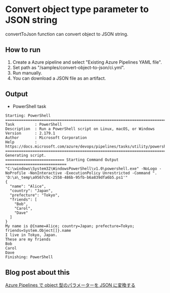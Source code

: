 # Convert object type parameter to JSON string
convertToJson function can convert object to JSON string.

## How to run
1. Create a Azure pipeline and select "Existing Azure Pipelines YAML file".
1. Set path as "/samples/convert-object-to-json/ci.yml".
1. Run manually.
1. You can download a JSON file as an artifact.

## Output
- PowerShell task
```
Starting: PowerShell
==============================================================================
Task         : PowerShell
Description  : Run a PowerShell script on Linux, macOS, or Windows
Version      : 2.179.1
Author       : Microsoft Corporation
Help         : https://docs.microsoft.com/azure/devops/pipelines/tasks/utility/powershell
==============================================================================
Generating script.
========================== Starting Command Output ===========================
"C:\windows\System32\WindowsPowerShell\v1.0\powershell.exe" -NoLogo -NoProfile -NonInteractive -ExecutionPolicy Unrestricted -Command ". 'D:\a\_temp\a9567c9c-2558-486b-95fb-b6a839dfa6b5.ps1'"
{
  "name": "Alice",
  "country": "Japan",
  "prefecture": "Tokyo",
  "friends": [
    "Bob",
    "Carol",
    "Dave"
  ]
}
My name is @{name=Alice; country=Japan; prefecture=Tokyo; friends=System.Object[]}.name
I live in Tokyo, Japan.
These are my friends
Bob
Carol
Dave
Finishing: PowerShell
```

## Blog post about this
[Azure Pipelines で object 型のパラメーターを JSON に変換する](https://qiita.com/t104/items/b81d87e9e54db7a7e4e1)
